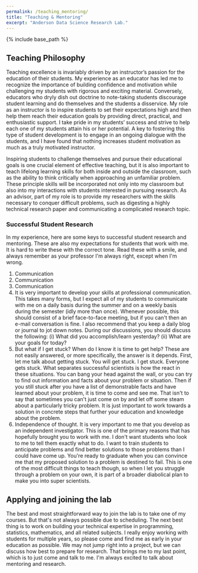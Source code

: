 ```yaml
---
permalink: /teaching_mentoring/
title: "Teaching & Mentoring"
excerpt: "Anderson Data Science Research Lab."
---
```


{% include base_path %}

## Teaching Philosophy
Teaching excellence is invariably driven by an instructor’s passion for the education of their students. My experience as an educator has led me to recognize the importance of building confidence and motivation while challenging my students with rigorous and exciting material. Conversely, educators who dryly dish out doctrine to note-taking students discourage student learning and do themselves and the students a disservice. My role as an instructor is to inspire students to set their expectations high and then help them reach their education goals by providing direct, practical, and enthusiastic support. I take pride in my students’ success and strive to help each one of my students attain his or her potential. A key to fostering this type of student development is to engage in an ongoing dialogue with the students, and I have found that nothing increases student motivation as much as a truly motivated instructor.

Inspiring students to challenge themselves and pursue their educational goals is one crucial element of effective teaching, but it is also important to teach lifelong learning skills for both inside and outside the classroom, such as the ability to think critically when approaching an unfamiliar problem. These principle skills will be incorporated not only into my classroom but also into my interactions with students interested in pursuing research. As an advisor, part of my role is to provide my researchers with the skills necessary to conquer difficult problems, such as digesting a highly technical research paper and communicating a complicated research topic.

### Successful Student Research
In my experience, here are some keys to successful student research and mentoring. These are also my expectations for students that work with me. It is hard to write these with the correct tone. Read these with a smile, and always remember as your professor I'm always right, except when I'm wrong.

1. Communication
2. Communication
3. Communication
4. It is very important to develop your skills at professional communication. This takes many forms, but I expect all of my students to communicate with me on a daily basis during the summer and on a weekly basis during the semester (idly more than once). Whenever possible, this should consist of a brief face-to-face meeting, but if you can't then an e-mail conversation is fine. I also recommend that you keep a daily blog or journal to jot down notes. During our discussions, you should discuss the following: (i) What did you accomplish/learn yesterday?  (ii) What are your goals for today?
5. But what if I get stuck? When do I know it is time to get help? These are not easily answered, or more specifically, the answer is it depends. First, let me talk about getting stuck. You will get stuck. I get stuck. Everyone gets stuck. What separates successful scientists is how the react in these situations. You can bang your head against the wall, or you can try to find out information and facts about your problem or situation. Then if you still stuck after you have a list of demonstrable facts and have learned about your problem, it is time to come and see me. That isn't to say that sometimes you can't just come on by and let off some steam about a particularly tricky problem. It is just important to work towards a solution in concrete steps that further your education and knowledge about the problem.
6. Independence of thought. It is very important to me that you develop as an independent investigator. This is one of the primary reasons that has hopefully brought you to work with me. I don't want students who look to me to tell them exactly what to do. I want to train students to anticipate problems and find better solutions to those problems than I could have come up. You're ready to graduate when you can convince me that my proposed solution to a problem is destined to fail. This is one of the most difficult things to teach though, so when I let you struggle through a problem on your own, it is part of a broader diabolical plan to make you into super scientists.

## Applying and joining the lab
The best and most straightforward way to join the lab is to take one of my courses. But that's not always possible due to scheduling. The next best thing is to work on building your technical expertise in programming, statistics, mathematics, and all related subjects. I really enjoy working with students for multiple years, so please come and find me as early in your education as possible. We may not jump right into a project, but we can discuss how best to prepare for research. That brings me to my last point, which is to just come and talk to me. I'm always excited to talk about mentoring and research.

